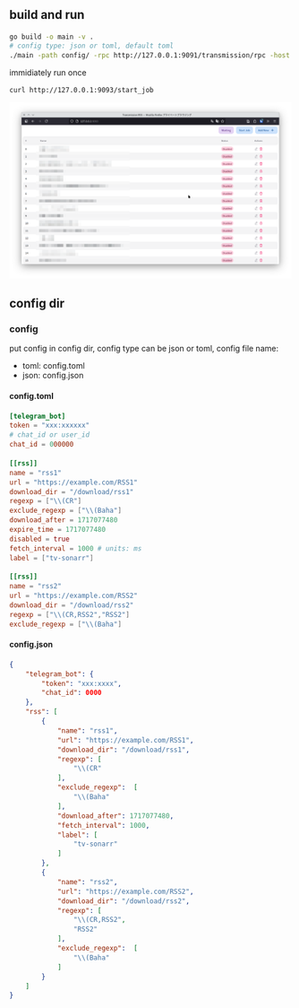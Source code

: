 #

## build and run

```bash
go build -o main -v .
# config type: json or toml, default toml
./main -path config/ -rpc http://127.0.0.1:9091/transmission/rpc -host :9093 -config-type json
```

immidiately run once

```bash
curl http://127.0.0.1:9093/start_job
```

![screentshot](https://raw.githubusercontent.com/Asutorufa/transmission-rss/refs/heads/main/assets/screenshot.png)

## config dir

### config

put config in config dir, config type can be json or toml, config file name:

- toml: config.toml
- json: config.json

#### config.toml

```toml
[telegram_bot]
token = "xxx:xxxxxx"
# chat_id or user_id
chat_id = 000000

[[rss]]
name = "rss1"
url = "https://example.com/RSS1"
download_dir = "/download/rss1"
regexp = ["\\(CR"]
exclude_regexp = ["\\(Baha"]
download_after = 1717077480
expire_time = 1717077480
disabled = true
fetch_interval = 1000 # units: ms
label = ["tv-sonarr"]

[[rss]]
name = "rss2"
url = "https://example.com/RSS2"
download_dir = "/download/rss2"
regexp = ["\\(CR,RSS2","RSS2"]
exclude_regexp = ["\\(Baha"]
```

#### config.json

```json
{  
    "telegram_bot": {
        "token": "xxx:xxxx",
        "chat_id": 0000
    },
    "rss": [
        {
            "name": "rss1",
            "url": "https://example.com/RSS1",
            "download_dir": "/download/rss1",
            "regexp": [
                "\\(CR"
            ],
            "exclude_regexp":  [
                "\\(Baha"
            ],
            "download_after": 1717077480,
            "fetch_interval": 1000,
            "label": [
                "tv-sonarr"
            ]
        },
        {
            "name": "rss2",
            "url": "https://example.com/RSS2",
            "download_dir": "/download/rss2",
            "regexp": [
                "\\(CR,RSS2",
                "RSS2"
            ],
            "exclude_regexp":  [
                "\\(Baha"
            ]
        }
    ]
}
```
